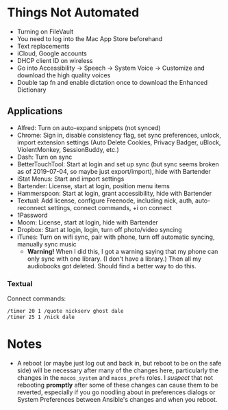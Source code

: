 # Things Not Automated

* Turning on FileVault
* You need to log into the Mac App Store beforehand
* Text replacements
* iCloud, Google accounts
* DHCP client ID on wireless
* Go into Accessibility → Speech → System Voice → Customize and download the high quality voices
* Double tap fn and enable dictation once to download the Enhanced Dictionary


## Applications

* Alfred: Turn on auto-expand snippets (not synced)
* Chrome: Sign in, disable consistency flag, set sync preferences, unlock, import extension settings (Auto Delete Cookies, Privacy Badger, uBlock, ViolentMonkey, SessionBuddy, etc.)
* Dash: Turn on sync
* BetterTouchTool: Start at login and set up sync (but sync seems broken as of 2019-07-04, so maybe just export/import), hide with Bartender
* iStat Menus: Start and import settings
* Bartender: License, start at login, position menu items
* Hammerspoon: Start at login, grant accessibility, hide with Bartender
* Textual: Add license, configure Freenode, including nick, auth, auto-reconnect settings, connect commands, +i on connect
* 1Password
* Moom: License, start at login, hide with Bartender
* Dropbox: Start at login, login, turn off photo/video syncing
* iTunes: Turn on wifi sync, pair with phone, turn off automatic syncing, manually sync music
  * **Warning!** When I did this, I got a warning saying that my phone can only sync with one library.  (I don't have a library.)  Then all my audiobooks got deleted.  Should find a better way to do this.


### Textual

Connect commands:

```
/timer 20 1 /quote nickserv ghost dale
/timer 25 1 /nick dale
```


# Notes

* A reboot (or maybe just log out and back in, but reboot to be on the safe side) will be necessary after many of the changes here, particularly the changes in the `macos_system` and `macos_prefs` roles.  I *suspect* that not rebooting **promptly** after some of these changes can cause them to be reverted, especially if you go noodling about in preferences dialogs or System Preferences between Ansible's changes and when you reboot.
